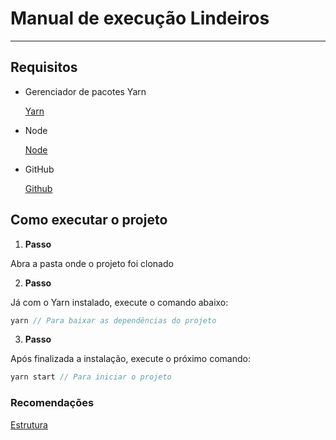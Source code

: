 # Manual de execução Lindeiros

---

## Requisitos

- Gerenciador de pacotes Yarn
    
    [Yarn](https://www.notion.so/Yarn-2cef1e17750944428d15b0eff7ed9692)
    

- Node
    
    [Node](https://www.notion.so/Node-edf5de3b47604eaabcc976bdbb7fc4bc)
    

- GitHub
    
    [Github](https://www.notion.so/Github-218c91248c2746bcbee6a378ac508708)
    

## Como executar o projeto

1) **Passo**

Abra a pasta onde o projeto foi clonado

2) **Passo**

Já com o Yarn instalado, execute o comando abaixo:

```jsx
yarn // Para baixar as dependências do projeto
```

3) **Passo**

Após finalizada a instalação, execute o próximo comando:

 

```jsx
yarn start // Para iniciar o projeto
```

### Recomendações

[Estrutura](https://www.notion.so/Estrutura-2f8ad91c94b549368f6d837bfbd29037)